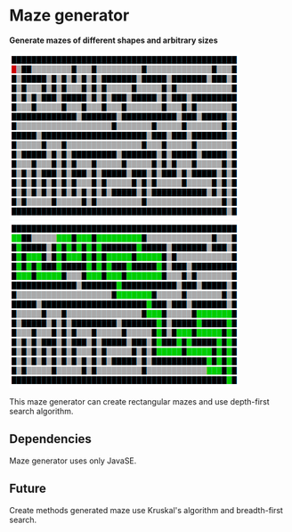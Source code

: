 # Maze generator

**Generate mazes of different shapes and arbitrary sizes**

![GeneratedMaze](/examples/Maze.png "Generated maze")
![PathMaze](/examples/MazeWithPath.png "Path through maze")

This maze generator can create rectangular mazes and use depth-first search  algorithm.

## Dependencies

Maze generator uses only JavaSE.

## Future

Create methods generated maze use Kruskal's algorithm and breadth-first search.
